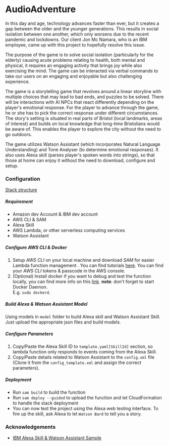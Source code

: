 # AudioAdventure

In this day and age, technology advances faster than ever, but it creates a gap between the older and the younger generations. This results in social isolation between one another, which only worsens due to the recent pandemic and lockdowns. Our client Jon Mc Namara, who is an IBM employee, came up with this project to hopefully resolve this issue.

The purpose of the game is to solve social isolation (particularly for the elderly) causing acute problems relating to health, both mental and physical, it requires an engaging activity that brings joy while also exercising the mind. The game can be interacted via verbal commands to take our users on an engaging and enjoyable but also challenging experience.

The game is a storytelling game that revolves around a linear storyline with multiple choices that may lead to bad ends, and puzzles to be solved. There will be interactions with AI NPCs that react differently depending on the player's emotional response. For the player to advance through the game, he or she has to pick the correct response under different circumstances. The story's setting is situated in real parts of Bristol (local landmarks, areas of interest) and builds on local knowledge that long-time Bristolians would be aware of. This enables the player to explore the city without the need to go outdoors.

The game utilizes Watson Assistant (which incorporates Natural Language Understanding) and Tone Analyser (to determine emotional responses). It also uses Alexa skill (parses player's spoken words into strings), so that those at home can enjoy it without the need to download, configure and setup.

### Configuration
[Stack structure]()
##### Requirement
 - Amazon dev Account & IBM dev account 
 - AWS CLI & SAM 
 - Alexa Skill 
 - AWS Lambda, or other serverless computing services 
 - Watson Assistant
##### Configure AWS CLI & Docker
1. Setup *AWS CLI* on your local machine and download *SAM* for easier Lambda function management
. You can find tutorials [here](https://docs.aws.amazon.com/serverless-application-model/latest/developerguide/serverless-sam-cli-install.html). 
You can find your *AWS CLI* tokens & passcode
 in the AWS console.
2. (Optional) Install docker if you want to debug and test the function locally, you can find
 more info on this [link](https://docs.aws.amazon.com/serverless-application-model/latest/developerguide/serverless-test-and-debug.html). **note**: don't forget to start Docker Daemon.  
 E.g. `sudo dockerd`.
##### Build Alexa & Watson Assistant Model
Using models in `model` folder to build Alexa skill and Watson Assistant Skill. Just upload the
 appropriate json files and build models.
##### Configure Parameters
1. Copy/Paste the Alexa Skill ID to `template.yaml[SkillId]` section, so lambda function
 only
responds to events coming from the Alexa Skill.
2. Copy/Paste details related to Watson Assistant to the `config.xml` file (Clone it from the
 `config_template.xml` and assign the correct parameters).
##### Deployment
- Run `sam build` to build the function
- Run `sam deploy --guided` to upload the function and let CloudFormation to handle the stack
 deployment
- You can now test the project using the Alexa web testing interface. To fire up the skill, ask
 Alexa to let `Watson Bard` to tell you a story. 
### Acknowledgements
+ [IBM Alexa Skill & Watson Assistant Sample](https://github.com/IBM/alexa-skill-watson-assistant)

